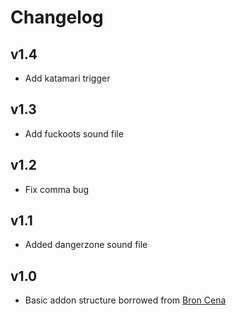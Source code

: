 # Changelog

## v1.4

* Add katamari trigger

## v1.3

* Add fuckoots sound file

## v1.2

* Fix comma bug

## v1.1

* Added dangerzone sound file

## v1.0

* Basic addon structure borrowed from [Bron Cena](https://github.com/SadRobotGG/BronCena)
